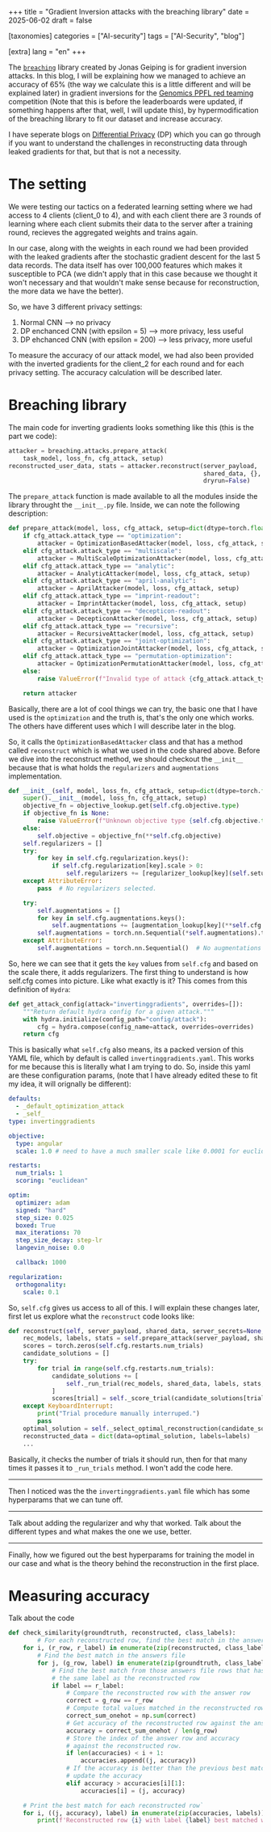 +++
title = "Gradient Inversion attacks with the breaching library"
date = 2025-06-02
draft = false

[taxonomies]
categories = ["AI-security"]
tags = ["AI-Security", "blog"]

[extra]
lang = "en"
+++

The [`breaching`](https://github.com/JonasGeiping/breaching) library created by Jonas Geiping is for gradient inversion attacks. In this blog, I will be explaining how we managed to achieve an accuracy of 65% (the way we calculate this is a little different and will be explained later) in gradient inversions for the [Genomics PPFL red teaming](https://pages.nist.gov/genomics_ppfl/index.html) competition (Note that this is before the leaderboards were updated, if something happens after that, well, I will update this), by hypermodification of the breaching library to fit our dataset and increase accuracy.

I have seperate blogs on [Differential Privacy](https://purge12.github.io/blog/differential-privacy) (DP) which you can go through if you want to understand the challenges in reconstructing data through leaked gradients for that, but that is not a necessity.

# The setting

We were testing our tactics on a federated learning setting where we had access to 4 clients (client_0 to 4), and with each client there are 3 rounds of learning where each client submits their data to the server after a training round, recieves the aggregated weights and trains again.

In our case, along with the weights in each round we had been provided with the leaked gradients after the stochastic gradient descent for the last 5 data records. The data itself has over 100,000 features which makes it susceptible to PCA (we didn't apply that in this case because we thought it won't necessary and that wouldn't make sense because for reconstruction, the more data we have the better). 

So, we have 3 different privacy settings:

1. Normal CNN --> no privacy
2. DP enchanced CNN (with epsilon = 5) --> more privacy, less useful 
3. DP ehchanced CNN (with epsilon = 200) --> less privacy, more useful

To measure the accuracy of our attack model, we had also been provided with the inverted gradients for the client_2 for each round and for each privacy setting. The accuracy calculation will be described later.

# Breaching library

The main code for inverting gradients looks something like this (this is the part we code):

```py
attacker = breaching.attacks.prepare_attack(
    task_model, loss_fn, cfg_attack, setup)
reconstructed_user_data, stats = attacker.reconstruct(server_payload,
                                                      shared_data, {},
                                                      dryrun=False)
```

The `prepare_attack` function is made available to all the modules inside the library throught the `__init__.py` file. Inside, we can note the following description:

```py
def prepare_attack(model, loss, cfg_attack, setup=dict(dtype=torch.float, device=torch.device("cpu"))):
    if cfg_attack.attack_type == "optimization":
        attacker = OptimizationBasedAttacker(model, loss, cfg_attack, setup)
    elif cfg_attack.attack_type == "multiscale":
        attacker = MultiScaleOptimizationAttacker(model, loss, cfg_attack, setup)
    elif cfg_attack.attack_type == "analytic":
        attacker = AnalyticAttacker(model, loss, cfg_attack, setup)
    elif cfg_attack.attack_type == "april-analytic":
        attacker = AprilAttacker(model, loss, cfg_attack, setup)
    elif cfg_attack.attack_type == "imprint-readout":
        attacker = ImprintAttacker(model, loss, cfg_attack, setup)
    elif cfg_attack.attack_type == "decepticon-readout":
        attacker = DecepticonAttacker(model, loss, cfg_attack, setup)
    elif cfg_attack.attack_type == "recursive":
        attacker = RecursiveAttacker(model, loss, cfg_attack, setup)
    elif cfg_attack.attack_type == "joint-optimization":
        attacker = OptimizationJointAttacker(model, loss, cfg_attack, setup)
    elif cfg_attack.attack_type == "permutation-optimization":
        attacker = OptimizationPermutationAttacker(model, loss, cfg_attack, setup)
    else:
        raise ValueError(f"Invalid type of attack {cfg_attack.attack_type} given.")

    return attacker
```

Basically, there are a lot of cool things we can try, the basic one that I have used is the `optimization` and the truth is, that's the only one which works. The others have different uses which I will describe later in the blog.

So, it calls the `OptimizationBasedAttacker` class and that has a method called `reconstruct` which is what we used in the code shared above. Before we dive into the reconstruct method, we should checkout the `__init__` because that is what holds the `regularizers` and `augmentations` implementation.

```py
def __init__(self, model, loss_fn, cfg_attack, setup=dict(dtype=torch.float, device=torch.device("cpu"))):
    super().__init__(model, loss_fn, cfg_attack, setup)
    objective_fn = objective_lookup.get(self.cfg.objective.type)
    if objective_fn is None:
        raise ValueError(f"Unknown objective type {self.cfg.objective.type} given.")
    else:
        self.objective = objective_fn(**self.cfg.objective)
    self.regularizers = []
    try:
        for key in self.cfg.regularization.keys():
            if self.cfg.regularization[key].scale > 0:
                self.regularizers += [regularizer_lookup[key](self.setup, **self.cfg.regularization[key])]
    except AttributeError:
        pass  # No regularizers selected.

    try:
        self.augmentations = []
        for key in self.cfg.augmentations.keys():
            self.augmentations += [augmentation_lookup[key](**self.cfg.augmentations[key])]
        self.augmentations = torch.nn.Sequential(*self.augmentations).to(**setup)
    except AttributeError:
        self.augmentations = torch.nn.Sequential()  # No augmentations selected.
```

So, here we can see that it gets the `key` values from `self.cfg` and based on the scale there, it adds regularizers. The first thing to understand is how self.cfg comes into picture. Like what exactly is it? This comes from this definition of `Hydra`:

```py
def get_attack_config(attack="invertinggradients", overrides=[]):
    """Return default hydra config for a given attack."""
    with hydra.initialize(config_path="config/attack"):
        cfg = hydra.compose(config_name=attack, overrides=overrides)
    return cfg
```

This is basically what `self.cfg` also means, its a packed version of this YAML file, which by default is called `invertinggradients.yaml`. This works for me because this is literally what I am trying to do. So, inside this yaml are these configuration params, (note that I have already edited these to fit my idea, it will orignally be different):

```yaml
defaults:
  - _default_optimization_attack
  - _self_
type: invertinggradients

objective:
  type: angular
  scale: 1.0 # need to have a much smaller scale like 0.0001 for euclidean objectives

restarts:
  num_trials: 1
  scoring: "euclidean"

optim:
  optimizer: adam
  signed: "hard"
  step_size: 0.025
  boxed: True
  max_iterations: 70
  step_size_decay: step-lr
  langevin_noise: 0.0

  callback: 1000

regularization:
  orthogonality:
    scale: 0.1
``` 

So, `self.cfg` gives us access to all of this. I will explain these changes later, first let us explore what the `reconstruct` code looks like:

```py
def reconstruct(self, server_payload, shared_data, server_secrets=None, initial_data=None, dryrun=False):
    rec_models, labels, stats = self.prepare_attack(server_payload, shared_data)
    scores = torch.zeros(self.cfg.restarts.num_trials)
    candidate_solutions = []
    try:
        for trial in range(self.cfg.restarts.num_trials):
            candidate_solutions += [
                self._run_trial(rec_models, shared_data, labels, stats, trial, initial_data, dryrun)
            ]
            scores[trial] = self._score_trial(candidate_solutions[trial], labels, rec_models, shared_data)
    except KeyboardInterrupt:
        print("Trial procedure manually interruped.")
        pass
    optimal_solution = self._select_optimal_reconstruction(candidate_solutions, scores, stats)
    reconstructed_data = dict(data=optimal_solution, labels=labels)
    ...
```

Basically, it checks the number of trials it should run, then for that many times it passes it to `_run_trials` method. I won't add the code here. 

<finish this>



---

Then I noticed was the the `invertinggradients.yaml` file which has some hyperparams that we can tune off. 

---

Talk about adding the regularizer and why that worked. Talk about the different types and what makes the one we use, better.

--- 

Finally, how we figured out the best hyperparams for training the model in our case and what is the theory behind the reconstruction in the first place.

# Measuring accuracy

Talk about the code

```py
def check_similarity(groundtruth, reconstructed, class_labels):
        # For each reconstructed row, find the best match in the answers file
    for i, (r_row, r_label) in enumerate(zip(reconstructed, class_labels)):
        # Find the best match in the answers file
        for j, (g_row, label) in enumerate(zip(groundtruth, class_labels)):
            # Find the best match from those answers file rows that has
            # the same label as the reconstructed row
            if label == r_label:
                # Compare the reconstructed row with the answer row
                correct = g_row == r_row
                # Compute total values matched in the reconstructed row
                correct_sum_onehot = np.sum(correct)
                # Get accuracy of the reconstructed row against the answer row
                accuracy = correct_sum_onehot / len(g_row)
                # Store the index of the answer row and accuracy
                # against the reconstructed row.
                if len(accuracies) < i + 1:
                    accuracies.append((j, accuracy))
                # If the accuracy is better than the previous best match,
                # update the accuracy
                elif accuracy > accuracies[i][1]:
                    accuracies[i] = (j, accuracy)

    # Print the best match for each reconstructed row`
    for i, ((j, accuracy), label) in enumerate(zip(accuracies, labels)):
        print(f'Reconstructed row {i} with label {label} best matched with answer row {j} with accuracy {accuracy:.4f}')
```
